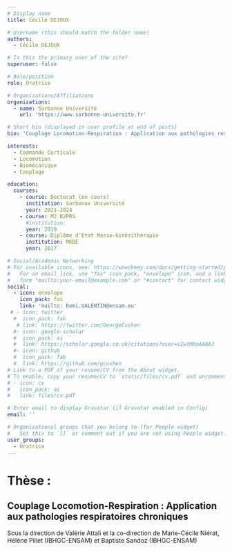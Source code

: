 ```yaml
---
# Display name
title: Cécile DEJOUX

# Username (this should match the folder name)
authors:
  - Cécile DEJOUX

# Is this the primary user of the site?
superuser: false

# Role/position
role: Oratrice

# Organizations/Affiliations
organizations:
  - name: Sorbonne Université
    url: 'https://www.sorbonne-universite.fr'

# Short bio (displayed in user profile at end of posts)
bio: 'Couplage Locomotion-Respiration : Application aux pathologies respiratoires chroniques'

interests:
  - Commande Corticale
  - Locomotion
  - Biomécanique
  - Couplage

education:
  courses:
    - course: Doctorat (en cours)
      institution: Sorbonne Université
      year: 2021-2024
    - course: M2 B2PRS
      #institution: 
      year: 2019
    - course: Diplôme d'Etat Masso-kinésithérapie
      institution: MKDE
      year: 2017

# Social/Academic Networking
# For available icons, see: https://wowchemy.com/docs/getting-started/page-builder/#icons
#   For an email link, use "fas" icon pack, "envelope" icon, and a link in the
#   form "mailto:your-email@example.com" or "#contact" for contact widget.
social:
  - icon: envelope
    icon_pack: fas
    link: 'mailto: Remi.VALENTIN@ensam.eu'
 # - icon: twitter
  #  icon_pack: fab
   # link: https://twitter.com/GeorgeCushen
  #- icon: google-scholar
  #  icon_pack: ai
  #  link: https://scholar.google.co.uk/citations?user=sIwtMXoAAAAJ
  #- icon: github
  #  icon_pack: fab
  #  link: https://github.com/gcushen
# Link to a PDF of your resume/CV from the About widget.
# To enable, copy your resume/CV to `static/files/cv.pdf` and uncomment the lines below.
# - icon: cv
#   icon_pack: ai
#   link: files/cv.pdf

# Enter email to display Gravatar (if Gravatar enabled in Config)
email: ''

# Organizational groups that you belong to (for People widget)
#   Set this to `[]` or comment out if you are not using People widget.
user_groups:
  - Oratrice
---
```


# Thèse :
## Couplage Locomotion-Respiration : Application aux pathologies respiratoires chroniques
Sous la direction de Valérie Attali 
et la co-direction de Marie-Cécile Niérat, Héléne Pillet (IBHGC-ENSAM) et Baptiste Sandoz (IBHGC-ENSAM)
